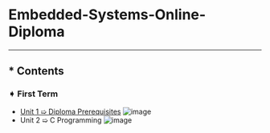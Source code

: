 # Embedded-Systems-Online-Diploma
---
## * Contents

### ➧ First Term 
 - [Unit 1 ➯ Diploma Prerequisites](https://github.com/Moataz-Elhawary/Mastering-Embedded-System.git) ![image](https://github.com/Moataz-Elhawary/Mastering-Embedded-System/assets/125892441/e5d928be-6ae0-4d92-916a-c20265d0c81a)
 - Unit 2 ➯ C Programming ![image](https://progress-bar.dev/28/?title=progress)

